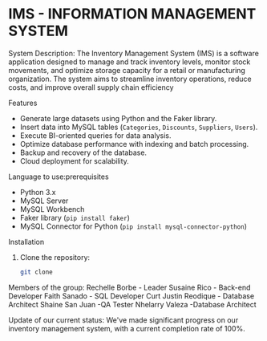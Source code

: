 # IMS - INFORMATION MANAGEMENT SYSTEM

System Description: The Inventory Management System (IMS) is a software application designed to manage and track inventory levels, monitor stock movements, and optimize storage capacity for a retail or manufacturing organization. The system aims to streamline inventory operations, reduce costs, and improve overall supply chain efficiency

 Features
- Generate large datasets using Python and the Faker library.
- Insert data into MySQL tables (`Categories`, `Discounts`, `Suppliers`, `Users`).
- Execute BI-oriented queries for data analysis.
- Optimize database performance with indexing and batch processing.
- Backup and recovery of the database.
- Cloud deployment for scalability.

Language to use:prerequisites 
- Python 3.x
- MySQL Server
- MySQL Workbench
- Faker library (`pip install faker`)
- MySQL Connector for Python (`pip install mysql-connector-python`)

Installation
1. Clone the repository:
   ```bash
   git clone 

Members of the group: Rechelle Borbe - Leader Susaine Rico - Back-end Developer Faith Sanado - SQL Developer Curt Justin Reodique - Database Architect Shaine San Juan -QA Tester Nhelarry Valeza -Database Architect

Update of our current status: We've made significant progress on our inventory management system, with a current completion rate of 100%. 
